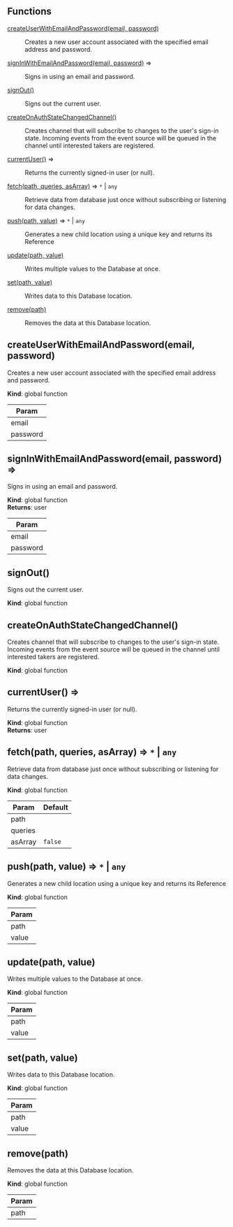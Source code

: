 ## Functions

<dl>
<dt><a href="#createUserWithEmailAndPassword">createUserWithEmailAndPassword(email, password)</a></dt>
<dd><p>Creates a new user account associated with the specified email address and password.</p>
</dd>
<dt><a href="#signInWithEmailAndPassword">signInWithEmailAndPassword(email, password)</a> ⇒</dt>
<dd><p>Signs in using an email and password.</p>
</dd>
<dt><a href="#signOut">signOut()</a></dt>
<dd><p>Signs out the current user.</p>
</dd>
<dt><a href="#createOnAuthStateChangedChannel">createOnAuthStateChangedChannel()</a></dt>
<dd><p>Creates channel that will subscribe to changes
to the user&#39;s sign-in state. Incoming events
from the event source will be queued in the channel
until interested takers are registered.</p>
</dd>
<dt><a href="#currentUser">currentUser()</a> ⇒</dt>
<dd><p>Returns the currently signed-in user (or null).</p>
</dd>
<dt><a href="#fetch">fetch(path, queries, asArray)</a> ⇒ <code>*</code> | <code>any</code></dt>
<dd><p>Retrieve data from database just once without subscribing or listening for data changes.</p>
</dd>
<dt><a href="#push">push(path, value)</a> ⇒ <code>*</code> | <code>any</code></dt>
<dd><p>Generates a new child location using a unique key and returns its Reference</p>
</dd>
<dt><a href="#update">update(path, value)</a></dt>
<dd><p>Writes multiple values to the Database at once.</p>
</dd>
<dt><a href="#set">set(path, value)</a></dt>
<dd><p>Writes data to this Database location.</p>
</dd>
<dt><a href="#remove">remove(path)</a></dt>
<dd><p>Removes the data at this Database location.</p>
</dd>
</dl>

<a name="createUserWithEmailAndPassword"></a>

## createUserWithEmailAndPassword(email, password)
Creates a new user account associated with the specified email address and password.

**Kind**: global function  

| Param |
| --- |
| email | 
| password | 

<a name="signInWithEmailAndPassword"></a>

## signInWithEmailAndPassword(email, password) ⇒
Signs in using an email and password.

**Kind**: global function  
**Returns**: user  

| Param |
| --- |
| email | 
| password | 

<a name="signOut"></a>

## signOut()
Signs out the current user.

**Kind**: global function  
<a name="createOnAuthStateChangedChannel"></a>

## createOnAuthStateChangedChannel()
Creates channel that will subscribe to changes
to the user's sign-in state. Incoming events
from the event source will be queued in the channel
until interested takers are registered.

**Kind**: global function  
<a name="currentUser"></a>

## currentUser() ⇒
Returns the currently signed-in user (or null).

**Kind**: global function  
**Returns**: user  
<a name="fetch"></a>

## fetch(path, queries, asArray) ⇒ <code>\*</code> \| <code>any</code>
Retrieve data from database just once without subscribing or listening for data changes.

**Kind**: global function  

| Param | Default |
| --- | --- |
| path |  | 
| queries |  | 
| asArray | <code>false</code> | 

<a name="push"></a>

## push(path, value) ⇒ <code>\*</code> \| <code>any</code>
Generates a new child location using a unique key and returns its Reference

**Kind**: global function  

| Param |
| --- |
| path | 
| value | 

<a name="update"></a>

## update(path, value)
Writes multiple values to the Database at once.

**Kind**: global function  

| Param |
| --- |
| path | 
| value | 

<a name="set"></a>

## set(path, value)
Writes data to this Database location.

**Kind**: global function  

| Param |
| --- |
| path | 
| value | 

<a name="remove"></a>

## remove(path)
Removes the data at this Database location.

**Kind**: global function  

| Param |
| --- |
| path | 

